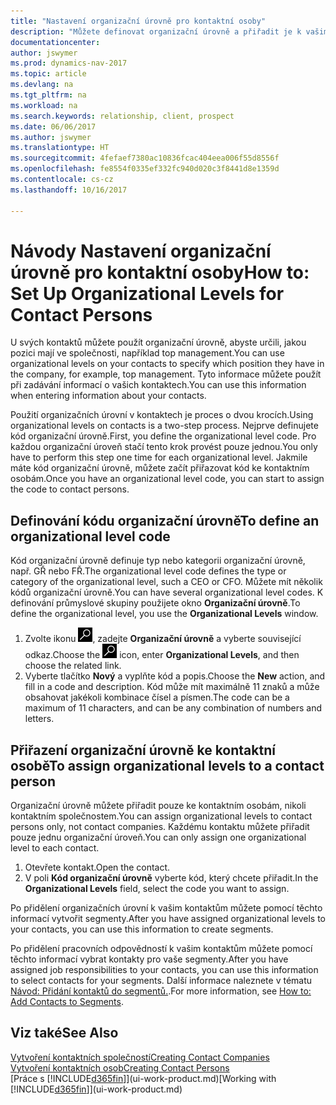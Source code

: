 ```yaml
---
title: "Nastavení organizační úrovně pro kontaktní osoby"
description: "Můžete definovat organizační úrovně a přiřadit je k vašim kontaktům k indikaci a jejich pozici, kterou mají ve vaší společnosti, například vrcholný management."
documentationcenter: 
author: jswymer
ms.prod: dynamics-nav-2017
ms.topic: article
ms.devlang: na
ms.tgt_pltfrm: na
ms.workload: na
ms.search.keywords: relationship, client, prospect
ms.date: 06/06/2017
ms.author: jswymer
ms.translationtype: HT
ms.sourcegitcommit: 4fefaef7380ac10836fcac404eea006f55d8556f
ms.openlocfilehash: fe8554f0335ef332fc940d020c3f8441d8e1359d
ms.contentlocale: cs-cz
ms.lasthandoff: 10/16/2017

---
```

# <a name="how-to-set-up-organizational-levels-for-contact-persons"></a><span data-ttu-id="d3807-103">Návody Nastavení organizační úrovně pro kontaktní osoby</span><span class="sxs-lookup"><span data-stu-id="d3807-103">How to: Set Up Organizational Levels for Contact Persons</span></span>
<span data-ttu-id="d3807-104">U svých kontaktů můžete použít organizační úrovně, abyste určili, jakou pozici mají ve společnosti, například top management.</span><span class="sxs-lookup"><span data-stu-id="d3807-104">You can use organizational levels on your contacts to specify which position they have in the company, for example, top management.</span></span> <span data-ttu-id="d3807-105">Tyto informace můžete použít při zadávání informací o vašich kontaktech.</span><span class="sxs-lookup"><span data-stu-id="d3807-105">You can use this information when entering information about your contacts.</span></span>

<span data-ttu-id="d3807-106">Použití organizačních úrovní v kontaktech je proces o dvou krocích.</span><span class="sxs-lookup"><span data-stu-id="d3807-106">Using organizational levels on contacts is a two-step process.</span></span> <span data-ttu-id="d3807-107">Nejprve definujete kód organizační úrovně.</span><span class="sxs-lookup"><span data-stu-id="d3807-107">First, you define the organizational level code.</span></span> <span data-ttu-id="d3807-108">Pro každou organizační úroveň stačí tento krok provést pouze jednou.</span><span class="sxs-lookup"><span data-stu-id="d3807-108">You only have to perform this step one time for each organizational level.</span></span> <span data-ttu-id="d3807-109">Jakmile máte kód organizační úrovně, můžete začít přiřazovat kód ke kontaktním osobám.</span><span class="sxs-lookup"><span data-stu-id="d3807-109">Once you have an organizational level code, you can start to assign the code to contact persons.</span></span>

## <a name="to-define-an-organizational-level-code"></a><span data-ttu-id="d3807-110">Definování kódu organizační úrovně</span><span class="sxs-lookup"><span data-stu-id="d3807-110">To define an organizational level code</span></span>
<span data-ttu-id="d3807-111">Kód organizační úrovně definuje typ nebo kategorii organizační úrovně, např. GŘ nebo FŘ.</span><span class="sxs-lookup"><span data-stu-id="d3807-111">The organizational level code defines the type or category of the organizational level, such a CEO  or CFO.</span></span> <span data-ttu-id="d3807-112">Můžete mít několik kódů organizační úrovně.</span><span class="sxs-lookup"><span data-stu-id="d3807-112">You can have several organizational level codes.</span></span> <span data-ttu-id="d3807-113">K definování průmyslové skupiny použijete okno **Organizační úrovně**.</span><span class="sxs-lookup"><span data-stu-id="d3807-113">To define the organizational level, you use the **Organizational Levels** window.</span></span>

1. <span data-ttu-id="d3807-114">Zvolte ikonu ![Vyhledat stránku nebo sestavu](media/ui-search/search_small.png "Ikona Vyhledat stránku nebo sestavu"), zadejte **Organizační úrovně** a vyberte související odkaz.</span><span class="sxs-lookup"><span data-stu-id="d3807-114">Choose the ![Search for Page or Report](media/ui-search/search_small.png "Search for Page or Report icon") icon, enter **Organizational Levels**, and then choose the related link.</span></span>
2. <span data-ttu-id="d3807-115">Vyberte tlačítko **Nový** a vyplňte kód a popis.</span><span class="sxs-lookup"><span data-stu-id="d3807-115">Choose the **New** action, and fill in a code and description.</span></span> <span data-ttu-id="d3807-116">Kód může mít maximálně 11 znaků a může obsahovat jakékoli kombinace čísel a písmen.</span><span class="sxs-lookup"><span data-stu-id="d3807-116">The code can be a maximum of 11 characters, and can be any combination of numbers and letters.</span></span>

## <a name="to-assign-organizational-levels-to-a-contact-person"></a><span data-ttu-id="d3807-117">Přiřazení organizační úrovně ke kontaktní osobě</span><span class="sxs-lookup"><span data-stu-id="d3807-117">To assign organizational levels to a contact person</span></span>
<span data-ttu-id="d3807-118">Organizační úrovně můžete přiřadit pouze ke kontaktním osobám, nikoli kontaktním společnostem.</span><span class="sxs-lookup"><span data-stu-id="d3807-118">You can assign organizational levels to contact persons only, not contact companies.</span></span> <span data-ttu-id="d3807-119">Každému kontaktu můžete přiřadit pouze jednu organizační úroveň.</span><span class="sxs-lookup"><span data-stu-id="d3807-119">You can only assign one organizational level to each contact.</span></span>

1. <span data-ttu-id="d3807-120">Otevřete kontakt.</span><span class="sxs-lookup"><span data-stu-id="d3807-120">Open the contact.</span></span>
2. <span data-ttu-id="d3807-121">V poli **Kód organizační úrovně** vyberte kód, který chcete přiřadit.</span><span class="sxs-lookup"><span data-stu-id="d3807-121">In the **Organizational Levels** field, select the code you want to assign.</span></span>

<span data-ttu-id="d3807-122">Po přidělení organizačních úrovní k vašim kontaktům můžete pomocí těchto informací vytvořit segmenty.</span><span class="sxs-lookup"><span data-stu-id="d3807-122">After you have assigned organizational levels to your contacts, you can use this information to create segments.</span></span>

<span data-ttu-id="d3807-123">Po přidělení pracovních odpovědností k vašim kontaktům můžete pomocí těchto informací vybrat kontakty pro vaše segmenty.</span><span class="sxs-lookup"><span data-stu-id="d3807-123">After you have assigned job responsibilities to your contacts, you can use this information to select contacts for your segments.</span></span> <span data-ttu-id="d3807-124">Další informace naleznete v tématu [Návod: Přidání kontaktů do segmentů.](marketing-add-contact-segment.md).</span><span class="sxs-lookup"><span data-stu-id="d3807-124">For more information, see [How to: Add Contacts to Segments](marketing-add-contact-segment.md).</span></span>

## <a name="see-also"></a><span data-ttu-id="d3807-125">Viz také</span><span class="sxs-lookup"><span data-stu-id="d3807-125">See Also</span></span>
[<span data-ttu-id="d3807-126">Vytvoření kontaktních společností</span><span class="sxs-lookup"><span data-stu-id="d3807-126">Creating Contact Companies</span></span>](marketing-create-contact-companies.md)  
[<span data-ttu-id="d3807-127">Vytvoření kontaktních osob</span><span class="sxs-lookup"><span data-stu-id="d3807-127">Creating Contact Persons</span></span>](marketing-create-contact-persons.md)  
<span data-ttu-id="d3807-128">[Práce s [!INCLUDE[d365fin](includes/d365fin_md.md)]](ui-work-product.md)</span><span class="sxs-lookup"><span data-stu-id="d3807-128">[Working with [!INCLUDE[d365fin](includes/d365fin_md.md)]](ui-work-product.md)</span></span>  

